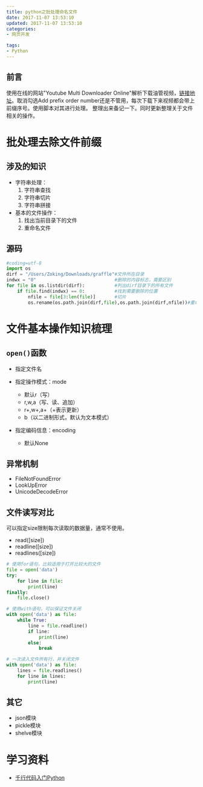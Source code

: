 ```yaml
---
title: python之批处理命名文件
date: 2017-11-07 13:53:10
updated: 2017-11-07 13:53:10
categories:
- 网页开发

tags:
- Python
---
```

## 前言
使用在线的网站"Youtube Multi Downloader Online"解析下载油管视频，[链接地址](https://youtubemultidownloader.com/playlist.html)。取消勾选Add prefix order number还是不管用，每次下载下来视频都会带上前缀序号。使用脚本对其进行处理。
整理出来备记一下。同时更新整理关于文件相关的操作。

<!-- more -->
# 批处理去除文件前缀
## 涉及的知识
- 字符串处理：
  1. 字符串查找
  2. 字符串切片
  3. 字符串拼接
- 基本的文件操作：
  1. 找出当前目录下的文件 
  2. 重命名文件

## 源码
```python
#coding=utf-8
import os
dirf = "/Users/Zoking/Downloads/graffle"#文件所在目录
indwx = "0"								#删除的内容标志，需要区别
for file in os.listdir(dirf):			#列出dirf目录下的所有文件
    if file.find(indwx) == 0:			#找到需要删除的位置
        nfile = file[3:len(file)]		#切片
        os.rename(os.path.join(dirf,file),os.path.join(dirf,nfile))#重命名文件rename(旧，新)
```

# 文件基本操作知识梳理
## `open()`函数
- 指定文件名
- 指定操作模式：mode
    - 默认r（写）
    - r,w,a（写、读、追加）
    - r+,w+,a+（+表示更新）
    - b（以二进制形式，默认为文本模式）

- 指定编码信息：encoding
    - 默认None

## 异常机制
- FileNotFoundError
- LookUpError
- UnicodeDecodeError

## 文件读写对比
可以指定size限制每次读取的数据量，通常不使用。

- read([size])
- readline([size])
- readlines([size])

```py
# 使用for语句，比较适用于打开比较大的文件
file = open('data')
try:
    for line in file:
        print(line)
finally:
    file.close()

# 使用with语句，可以保证文件关闭
with open('data') as file:
    while True:
        line = file.readline()
        if line:
            print(line)
        else:
            break

# 一次读入文件所有行，并关闭文件
with open('data') as file:
    lines = file.readlines()
    for line in lines:
        print(line)
```

## 其它
- json模块
- pickle模块
- shelve模块

# 学习资料
- [千行代码入门Python](https://github.com/xianhu/LearnPython/blob/93bb78ab29707008416aaa495bbe81d70fdc918c/python_base.py#L302)